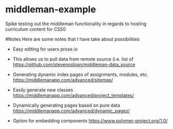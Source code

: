 # middleman-example
Spike testing out the middleman functionality in regards to hosting curriculum content for CS50

#Notes
Here are some notes that I have take about possibilities

* Easy editing for users
prose.io

* This allows us to pull data from remote source (i.e. list of 
https://github.com/stevenosloan/middleman-data_source

* Generating dynamic index pages of assignments, modules, etc.
https://middlemanapp.com/advanced/sitemap/

* Easily generate new classes
https://middlemanapp.com/advanced/project_templates/

* Dynamically generating pages based on pure data
https://middlemanapp.com/advanced/dynamic_pages/

* Option for embedding components 
https://www.polymer-project.org/1.0/
